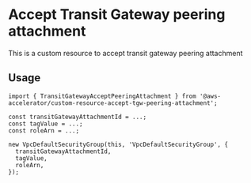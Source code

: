 # Accept Transit Gateway peering attachment

This is a custom resource to accept transit gateway peering attachment

## Usage

    import { TransitGatewayAcceptPeeringAttachment } from '@aws-accelerator/custom-resource-accept-tgw-peering-attachment';

    const transitGatewayAttachmentId = ...;
    const tagValue = ...;
    const roleArn = ...;

    new VpcDefaultSecurityGroup(this, 'VpcDefaultSecurityGroup', {
      transitGatewayAttachmentId,
      tagValue,
      roleArn,
    });
